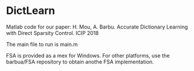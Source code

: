 # DictLearn
Matlab code for our paper:
H. Mou, A. Barbu. Accurate Dictionary Learning with Direct Sparsity Control. ICIP 2018

The main file to run is main.m

FSA is provided as a mex for Windows. For other platforms, use the barbua/FSA repository to obtain anothe FSA implementation.
